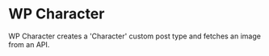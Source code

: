 # WP Character
WP Character creates a 'Character' custom post type and fetches an image from an API.